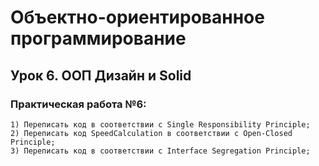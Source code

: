 # Объектно-ориентированное программирование
## Урок 6. ООП Дизайн и Solid
### Практическая работа №6:  
    1) Переписать код в соответствии с Single Responsibility Principle;
    2) Переписать код SpeedCalculation в соответствии с Open-Closed Principle;
    3) Переписать код в соответствии с Interface Segregation Principle;
